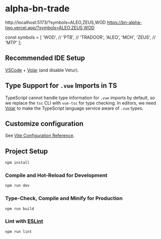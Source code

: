 # alpha-bn-trade

http://localhost:5173/?symbols=ALEO,ZEUS,WOD
https://bn-alpha-two.vercel.app/?symbols=ALEO,ZEUS,WOD

const symbols = [
    'WOD',
    // 'PTB',
    // 'TRADOOR',
    'ALEO',
    'MCH',
    'ZEUS',
    // 'MTP'
];
## Recommended IDE Setup

[VSCode](https://code.visualstudio.com/) + [Volar](https://marketplace.visualstudio.com/items?itemName=Vue.volar) (and disable Vetur).

## Type Support for `.vue` Imports in TS

TypeScript cannot handle type information for `.vue` imports by default, so we replace the `tsc` CLI with `vue-tsc` for type checking. In editors, we need [Volar](https://marketplace.visualstudio.com/items?itemName=Vue.volar) to make the TypeScript language service aware of `.vue` types.

## Customize configuration

See [Vite Configuration Reference](https://vite.dev/config/).

## Project Setup

```sh
npm install
```

### Compile and Hot-Reload for Development

```sh
npm run dev
```

### Type-Check, Compile and Minify for Production

```sh
npm run build
```

### Lint with [ESLint](https://eslint.org/)

```sh
npm run lint
```
